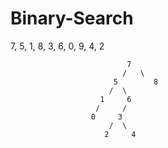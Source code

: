 # Binary-Search
7, 5, 1, 8, 3, 6, 0, 9, 4, 2
                              
                              7
                             /   \ 
                           5        8
                          /  \
                        1     6
                       /     /
                      0     3
                          /  \
                         2     4    
